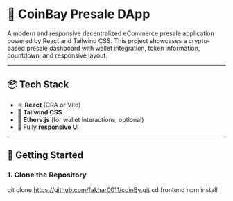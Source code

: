 # 🚀 CoinBay Presale DApp

A modern and responsive decentralized eCommerce presale application powered by React and Tailwind CSS. This project showcases a crypto-based presale dashboard with wallet integration, token information, countdown, and responsive layout.

---

## 📦 Tech Stack

- ⚛️ **React** (CRA or Vite)
- 🎨 **Tailwind CSS**
- 🦾 **Ethers.js** (for wallet interactions, optional)
- 📱 Fully **responsive UI**

---

## 🚀 Getting Started

### 1. **Clone the Repository**


git clone https://github.com/fakhar0011/coinBy.git
cd frontend
npm install

